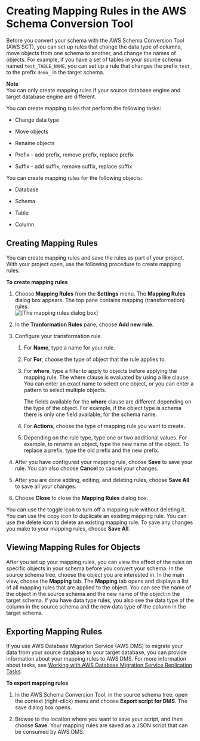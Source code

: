 # Creating Mapping Rules in the AWS Schema Conversion Tool<a name="CHAP_SchemaConversionTool.DW.Mapping"></a>

Before you convert your schema with the AWS Schema Conversion Tool \(AWS SCT\), you can set up rules that change the data type of columns, move objects from one schema to another, and change the names of objects\. For example, if you have a set of tables in your source schema named `test_TABLE_NAME`, you can set up a rule that changes the prefix `test_` to the prefix `demo_` in the target schema\. 

**Note**  
You can only create mapping rules if your source database engine and target database engine are different\. 

You can create mapping rules that perform the following tasks: 

+ Change data type 

+ Move objects 

+ Rename objects 

+ Prefix \- add prefix, remove prefix, replace prefix 

+ Suffix \- add suffix, remove suffix, replace suffix 

You can create mapping rules for the following objects: 

+ Database 

+ Schema 

+ Table 

+ Column 

## Creating Mapping Rules<a name="CHAP_SchemaConversionTool.DW.Mapping.Map"></a>

You can create mapping rules and save the rules as part of your project\. With your project open, use the following procedure to create mapping rules\. 

**To create mapping rules**

1. Choose **Mapping Rules** from the **Settings** menu\. The **Mapping Rules** dialog box appears\. The top pane contains mapping \(transformation\) rules\.   
![\[The mapping rules dialog box\]](http://docs.aws.amazon.com/SchemaConversionTool/latest/userguide/images/mapping-rules-2.PNG)

1. In the **Tranformation Rules** pane, choose **Add new rule**\. 

1. Configure your transformation rule\. 

   1. For **Name**, type a name for your rule\. 

   1. For **For**, choose the type of object that the rule applies to\. 

   1. For **where**, type a filter to apply to objects before applying the mapping rule\. The where clause is evaluated by using a like clause\. You can enter an exact name to select one object, or you can enter a pattern to select multiple objects\. 

      The fields available for the **where** clause are different depending on the type of the object\. For example, if the object type is schema there is only one field available, for the schema name\. 

   1. For **Actions**, choose the type of mapping rule you want to create\. 

   1. Depending on the rule type, type one or two additional values\. For example, to rename an object, type the new name of the object\. To replace a prefix, type the old prefix and the new prefix\. 

1. After you have configured your mapping rule, choose **Save** to save your rule\. You can also choose **Cancel** to cancel your changes\. 

1. After you are done adding, editing, and deleting rules, choose **Save All** to save all your changes\. 

1. Choose **Close** to close the **Mapping Rules** dialog box\. 

You can use the toggle icon to turn off a mapping rule without deleting it\. You can use the copy icon to duplicate an existing mapping rule\. You can use the delete icon to delete an existing mapping rule\. To save any changes you make to your mapping rules, choose **Save All**\. 

## Viewing Mapping Rules for Objects<a name="CHAP_SchemaConversionTool.DW.Mapping.View"></a>

After you set up your mapping rules, you can view the effect of the rules on specific objects in your schema before you convert your schema\. In the source schema tree, choose the object you are interested in\. In the main view, choose the **Mapping** tab\. The **Mapping** tab opens and displays a list of all mapping rules that are applied to the object\. You can see the name of the object in the source schema and the new name of the object in the target schema\. If you have data type rules, you also see the data type of the column in the source schema and the new data type of the column in the target schema\. 

## Exporting Mapping Rules<a name="CHAP_SchemaConversionTool.DW.Mapping.Export"></a>

If you use AWS Database Migration Service \(AWS DMS\) to migrate your data from your source database to your target database, you can provide information about your mapping rules to AWS DMS\. For more information about tasks, see [Working with AWS Database Migration Service Replication Tasks](http://docs.aws.amazon.com/dms/latest/userguide/CHAP_Tasks.html)\. 

**To export mapping rules**

1. In the AWS Schema Conversion Tool, in the source schema tree, open the context \(right\-click\) menu and choose **Export script for DMS**\. The save dialog box opens\. 

1. Browse to the location where you want to save your script, and then choose **Save**\. Your mapping rules are saved as a JSON script that can be consumed by AWS DMS\. 
